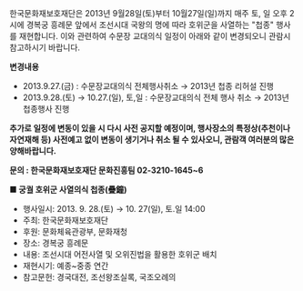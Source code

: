 한국문화재보호재단은 2013년 9월28일(토)부터 10월27일(일)까지 매주 토, 일 오후 2시에 경복궁 흥례문 앞에서 조선시대 국왕의 명에 따라 호위군을 사열하는 "첩종" 행사를 재현합니다. 이와 관련하여 수문장 교대의식 일정이 아래와 같이 변경되오니 관람시 참고하시기 바랍니다.

**변경내용**
- 2013.9.27.(금) : 수문장교대의식 전체행사취소 → 2013년 첩종 리허설 진행
- 2013.9.28.(토) → 10.27.(일), 토,일 : 수문장교대의식 전체 행사 취소 → 2013년 첩종행사 진행

**추가로 일정에 변동이 있을 시 다시 사전 공지할 예정이며, 행사장소의 특정상(추천이나 자연재해 등) 사전예고 없이 변동이 생기거나 취소 될 수 있사오니, 관람객 여러분의 많은 양해바랍니다.**

**문의 : 한국문화재보호재단 문화진흥팀 02-3210-1645~6**

**■ 궁궐 호위군 사열의식 첩종(疊鐘)**
- 행사일시: 2013. 9. 28.(토) → 10. 27(일), 토.일 14:00
- 주최: 한국문화재보호재단
- 후원: 문화체육관광부, 문화재청
- 장소: 경복궁 흥례문
- 내용: 조선시대 어전사열 및 오위진법을 활용한 호위군 배치
- 재현시기: 예종~중종 연간
- 참고문헌: 경국대전, 조선왕조실록, 국조오례의